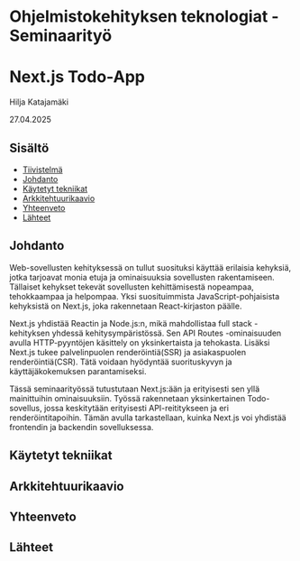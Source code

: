 # Ohjelmistokehityksen teknologiat - Seminaarityö

# Next.js Todo-App
Hilja Katajamäki

27.04.2025

## Sisältö
- [Tiivistelmä](#tiivistelmä)
- [Johdanto](#johdanto)
- [Käytetyt tekniikat](#käytetyt-tekniikat)
- [Arkkitehtuurikaavio](#arkkitehtuurikaavio)
- [Yhteenveto](#yhteenveto)
- [Lähteet](#lähteet)

## Johdanto
Web-sovellusten kehityksessä on tullut suosituksi käyttää erilaisia kehyksiä, jotka tarjoavat monia etuja ja ominaisuuksia sovellusten rakentamiseen. Tällaiset kehykset tekevät sovellusten kehittämisestä nopeampaa, tehokkaampaa ja helpompaa. Yksi suosituimmista JavaScript-pohjaisista kehyksistä on Next.js, joka rakennetaan React-kirjaston päälle.

Next.js yhdistää Reactin ja Node.js:n, mikä mahdollistaa full stack -kehityksen yhdessä kehitysympäristössä. Sen API Routes -ominaisuuden avulla HTTP-pyyntöjen käsittely on yksinkertaista ja tehokasta. Lisäksi Next.js tukee palvelinpuolen renderöintiä(SSR) ja asiakaspuolen renderöintiä(CSR). Tätä voidaan hyödyntää suorituskyvyn ja käyttäjäkokemuksen parantamiseksi.

Tässä seminaarityössä tutustutaan Next.js:ään ja erityisesti sen yllä mainittuihin ominaisuuksiin. Työssä rakennetaan yksinkertainen Todo-sovellus, jossa keskitytään erityisesti API-reititykseen ja eri renderöintitapoihin. Tämän avulla tarkastellaan, kuinka Next.js voi yhdistää frontendin ja backendin sovelluksessa.

## Käytetyt tekniikat
## Arkkitehtuurikaavio
## Yhteenveto
## Lähteet
